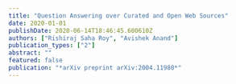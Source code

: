 ```yaml
---
title: "Question Answering over Curated and Open Web Sources"
date: 2020-01-01
publishDate: 2020-06-14T18:46:45.600610Z
authors: ["Rishiraj Saha Roy", "Avishek Anand"]
publication_types: ["2"]
abstract: ""
featured: false
publication: "*arXiv preprint arXiv:2004.11980*"
---
```



